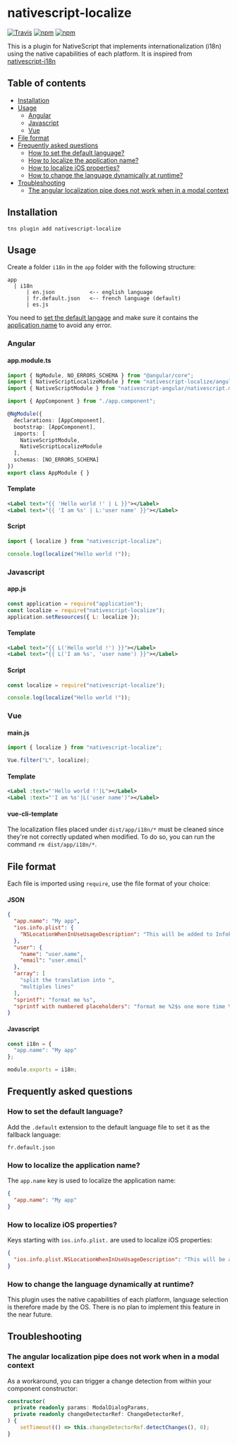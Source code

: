 # nativescript-localize
[![Travis](https://img.shields.io/travis/lfabreges/nativescript-localize.svg)](https://travis-ci.org/lfabreges/nativescript-localize)
[![npm](https://img.shields.io/npm/v/nativescript-localize.svg)](https://www.npmjs.com/package/nativescript-localize)
[![npm](https://img.shields.io/npm/dm/nativescript-localize.svg)](https://www.npmjs.com/package/nativescript-localize)

This is a plugin for NativeScript that implements internationalization (i18n) using the native capabilities
of each platform. It is inspired from [nativescript-i18n](https://github.com/rborn/nativescript-i18n)

## Table of contents
* [Installation](#installation)
* [Usage](#usage)
  * [Angular](#angular)
  * [Javascript](#javascript)
  * [Vue](#vue)
* [File format](#file-format)
* [Frequently asked questions](#frequently-asked-questions)
  * [How to set the default language?](#how-to-set-the-default-language)
  * [How to localize the application name?](#how-to-localize-the-application-name)
  * [How to localize iOS properties?](#how-to-localize-ios-properties)
  * [How to change the language dynamically at runtime?](#how-to-change-the-language-dynamically-at-runtime)
* [Troubleshooting](#troubleshooting)
  * [The angular localization pipe does not work when in a modal context](#the-angular-localization-pipe-does-not-work-when-in-a-modal-context)

## Installation
```shell
tns plugin add nativescript-localize
```

## Usage
Create a folder `i18n` in the `app` folder with the following structure:
```
app
  | i18n
      | en.json           <-- english language
      | fr.default.json   <-- french language (default)
      | es.js
```

You need to [set the default langage](#how-to-set-the-default-language) and make sure it contains
the [application name](#how-to-localize-the-application-name) to avoid any error.

### Angular
#### app.module.ts
```ts
import { NgModule, NO_ERRORS_SCHEMA } from "@angular/core";
import { NativeScriptLocalizeModule } from "nativescript-localize/angular";
import { NativeScriptModule } from "nativescript-angular/nativescript.module";

import { AppComponent } from "./app.component";

@NgModule({
  declarations: [AppComponent],
  bootstrap: [AppComponent],
  imports: [
    NativeScriptModule,
    NativeScriptLocalizeModule
  ],
  schemas: [NO_ERRORS_SCHEMA]
})
export class AppModule { }
```

#### Template
```xml
<Label text="{{ 'Hello world !' | L }}"></Label>
<Label text="{{ 'I am %s' | L:'user name' }}"></Label>
```

#### Script
```ts
import { localize } from "nativescript-localize";

console.log(localize("Hello world !"));
```

### Javascript
#### app.js
```js
const application = require("application");
const localize = require("nativescript-localize");
application.setResources({ L: localize });
```

#### Template
```xml
<Label text="{{ L('Hello world !') }}"></Label>
<Label text="{{ L('I am %s', 'user name') }}"></Label>
```

#### Script
```js
const localize = require("nativescript-localize");

console.log(localize("Hello world !"));
```

### Vue
#### main.js
```js
import { localize } from "nativescript-localize";

Vue.filter("L", localize);
```

#### Template
```xml
<Label :text="'Hello world !'|L"></Label>
<Label :text="'I am %s'|L('user name')"></Label>
```

#### vue-cli-template
The localization files placed under `dist/app/i18n/*` must be cleaned since they're not correctly updated when modified. To do so, you can run the command `rm dist/app/i18n/*`.

## File format
Each file is imported using `require`, use the file format of your choice:

#### JSON
```json
{
  "app.name": "My app",
  "ios.info.plist": {
    "NSLocationWhenInUseUsageDescription": "This will be added to InfoPlist.strings"
  },
  "user": {
    "name": "user.name",
    "email": "user.email"
  },
  "array": [
    "split the translation into ",
    "multiples lines"
  ],
  "sprintf": "format me %s",
  "sprintf with numbered placeholders": "format me %2$s one more time %1$s"
}
```

#### Javascript
```js
const i18n = {
  "app.name": "My app"
};

module.exports = i18n;
```

## Frequently asked questions
### How to set the default language?
Add the `.default` extension to the default language file to set it as the fallback language:
```
fr.default.json
```

### How to localize the application name?
The `app.name` key is used to localize the application name:
```json
{
  "app.name": "My app"
}
```

### How to localize iOS properties?
Keys starting with `ios.info.plist.` are used to localize iOS properties:
```json
{
  "ios.info.plist.NSLocationWhenInUseUsageDescription": "This will be added to InfoPlist.strings"
}
```

### How to change the language dynamically at runtime?
This plugin uses the native capabilities of each platform, language selection is therefore made by the OS.
There is no plan to implement this feature in the near future.

## Troubleshooting
### The angular localization pipe does not work when in a modal context
As a workaround, you can trigger a change detection from within your component constructor:
```ts
constructor(
  private readonly params: ModalDialogParams,
  private readonly changeDetectorRef: ChangeDetectorRef,
) {
    setTimeout(() => this.changeDetectorRef.detectChanges(), 0);
}
```
